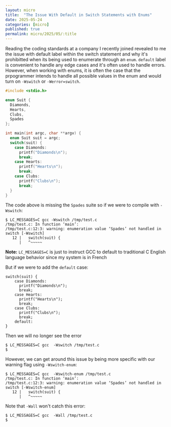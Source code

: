 ```yaml
---
layout: micro
title:  "The Issue With Default in Switch Statements with Enums"
date: 2025-05-24
categories: [micro] 
published: true
permalink: micro/2025/05/:title
---
```


Reading the coding standards at a company I recently joined revealed to me the issue with default label within the switch statement and why it's prohibitted when its being 
used to enumerate through an `enum`. `default` label is convenient to handle any edge cases and it's often used to handle errors. However, when working with enums, it is often 
the case that the prpogrammer intends to handle all possible values in the enum and would turn on `-Wswitch` or `-Werror=switch`.

```c
#include <stdio.h>

enum Suit {
  Diamonds,
  Hearts,
  Clubs,
  Spades
};

int main(int argc, char **argv) {
  enum Suit suit = argc; 
  switch(suit) {
    case Diamonds:
      printf("Diamonds\n");
      break;
    case Hearts:
      printf("Hearts\n");
      break;
    case Clubs:
      printf("Clubs\n");
      break;
  }
}
```

The code above is missing the `Spades` suite so if we were to compile with `-Wswitch`:

```
$ LC_MESSAGES=C gcc -Wswitch /tmp/test.c
/tmp/test.c: In function ‘main’:
/tmp/test.c:12:3: warning: enumeration value ‘Spades’ not handled in switch [-Wswitch]
   12 |   switch(suit) {
      |   ^~~~~~
```

**Note:** `LC_MESSAGES=C` is just to instruct GCC to default to traditional C English language behavior since my system is in French

But if we were to add the `default` case:

```
switch(suit) {
    case Diamonds:
      printf("Diamonds\n");
      break;
    case Hearts:
      printf("Hearts\n");
      break;
    case Clubs:
      printf("Clubs\n");
      break;
    default:
}
```

Then we will no longer see the error
```
$ LC_MESSAGES=C gcc  -Wswitch /tmp/test.c
$ 
```

However, we can get around this issue by being more specific with our warning flag using `-Wswitch-enum`:
```
$ LC_MESSAGES=C gcc  -Wswitch-enum /tmp/test.c
/tmp/test.c: In function ‘main’:
/tmp/test.c:12:3: warning: enumeration value ‘Spades’ not handled in switch [-Wswitch-enum]
   12 |   switch(suit) {
      |   ^~~~~~
```

Note that `-Wall` won't catch this error:
```
$ LC_MESSAGES=C gcc  -Wall /tmp/test.c
$ 
```
